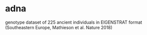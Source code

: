 # adna
genotype dataset of 225 ancient individuals in EIGENSTRAT format (Southeastern Europe, Mathieson et al. Nature 2018)
